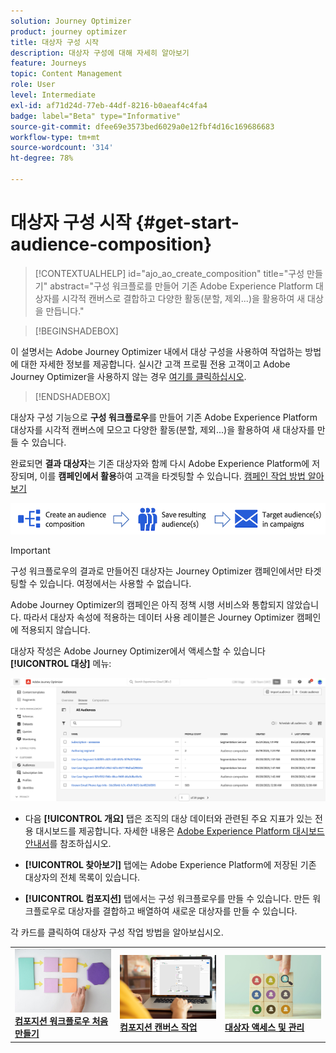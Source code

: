 ```yaml
---
solution: Journey Optimizer
product: journey optimizer
title: 대상자 구성 시작
description: 대상자 구성에 대해 자세히 알아보기
feature: Journeys
topic: Content Management
role: User
level: Intermediate
exl-id: af71d24d-77eb-44df-8216-b0aeaf4c4fa4
badge: label="Beta" type="Informative"
source-git-commit: dfee69e3573bed6029a0e12fbf4d16c169686683
workflow-type: tm+mt
source-wordcount: '314'
ht-degree: 78%

---
```


# 대상자 구성 시작 {#get-start-audience-composition}

>[!CONTEXTUALHELP]
>id="ajo_ao_create_composition"
>title="구성 만들기"
>abstract="구성 워크플로를 만들어 기존 Adobe Experience Platform 대상자를 시각적 캔버스로 결합하고 다양한 활동(분할, 제외...)을 활용하여 새 대상을 만듭니다."

>[!BEGINSHADEBOX]

이 설명서는 Adobe Journey Optimizer 내에서 대상 구성을 사용하여 작업하는 방법에 대한 자세한 정보를 제공합니다. 실시간 고객 프로필 전용 고객이고 Adobe Journey Optimizer을 사용하지 않는 경우 [여기를 클릭하십시오](https://experienceleague.adobe.com/docs/experience-platform/segmentation/ui/audience-composition.html).

>[!ENDSHADEBOX]

대상자 구성 기능으로 **구성 워크플로우**&#x200B;를 만들어 기존 Adobe Experience Platform 대상자를 시각적 캔버스에 모으고 다양한 활동(분할, 제외...)을 활용하여 새 대상자를 만들 수 있습니다.

완료되면 **결과 대상자**&#x200B;는 기존 대상자와 함께 다시 Adobe Experience Platform에 저장되며, 이를 **캠페인에서 활용**&#x200B;하여 고객을 타겟팅할 수 있습니다. [캠페인 작업 방법 알아보기](../campaigns/get-started-with-campaigns.md)

![](assets/audiences-process.png)

>[!IMPORTANT]
>
>구성 워크플로우의 결과로 만들어진 대상자는 Journey Optimizer 캠페인에서만 타겟팅할 수 있습니다. 여정에서는 사용할 수 없습니다.
>
>Adobe Journey Optimizer의 캠페인은 아직 정책 시행 서비스와 통합되지 않았습니다. 따라서 대상자 속성에 적용하는 데이터 사용 레이블은 Journey Optimizer 캠페인에 적용되지 않습니다.

대상자 작성은 Adobe Journey Optimizer에서 액세스할 수 있습니다 **[!UICONTROL 대상]** 메뉴:

![](assets/audiences-browse.png)

* 다음 **[!UICONTROL 개요]** 탭은 조직의 대상 데이터와 관련된 주요 지표가 있는 전용 대시보드를 제공합니다. 자세한 내용은 [Adobe Experience Platform 대시보드 안내서](https://experienceleague.adobe.com/docs/experience-platform/dashboards/guides/segments.html?lang=ko)를 참조하십시오.

* **[!UICONTROL 찾아보기]** 탭에는 Adobe Experience Platform에 저장된 기존 대상자의 전체 목록이 있습니다.

* **[!UICONTROL 컴포지션]** 탭에서는 구성 워크플로우를 만들 수 있습니다. 만든 워크플로우로 대상자를 결합하고 배열하여 새로운 대상자를 만들 수 있습니다.

각 카드를 클릭하여 대상자 구성 작업 방법을 알아보십시오.

<table style="table-layout:fixed"><tr style="border: 0;">
<td><a href="create-compositions.md"><img alt="컴포지션 워크플로우 만들기" src="../assets/do-not-localize/ao-workflows.jpg"></a>
<div><a href="create-compositions.md"><strong>컴포지션 워크플로우 처음 만들기</strong></a></div></td>
<td><a href="composition-canvas.md"><img alt="컴포지션 캔버스 작업" src="../assets/do-not-localize/ao-canvas.jpg"></a>
<div><a href="composition-canvas.md"><strong>컴포지션 캔버스 작업</strong></a></div></td>
<td><a href="access-audiences.md"><img alt="대상자 액세스 및 관리" src="../assets/do-not-localize/ao-audiences.jpeg"></a>
<div><a href="access-audiences.md"><strong>대상자 액세스 및 관리</strong></a></div></td>
</tr></table>
